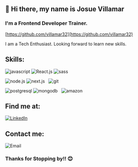 ## 👋 Hi there, my name is Josue Villamar

### I'm a Frontend Developer Trainer.

[https://github.com/villamar32](https://github.com/villamar32)

I am a Tech Enthusiast. Looking forward to learn new skills.


## Skills:

![javascript](https://img.shields.io/badge/javascript-DDEA09?style=for-the-badge&logo=javascript&logoColor=white&labelColor=101010)  ![React.js](https://img.shields.io/badge/React.js-0095D5?style=for-the-badge&logo=react&logoColor=white&labelColor=101010)  ![sass](https://img.shields.io/badge/sass-E4405F?style=for-the-badge&logo=sass&logoColor=white&labelColor=101010)

![node.js](https://img.shields.io/badge/Node.js-72ae2d?style=for-the-badge&logo=node.js&logoColor=white&labelColor=101010)  ![next.js](https://img.shields.io/badge/next.js-0095D5?style=for-the-badge&logo=next.js&logoColor=white&labelColor=101010)    ![git](https://img.shields.io/badge/git%5Cgithub-E4405F?style=for-the-badge&logo=git&logoColor=white&labelColor=101010)

![postgresql](https://img.shields.io/badge/postgresql-0095D5?style=for-the-badge&logo=postgresql&logoColor=white&labelColor=101010)  ![mongodb](https://img.shields.io/badge/mongodb-72ae2d?style=for-the-badge&logo=mongodb&logoColor=white&labelColor=101010)    ![amazon](https://img.shields.io/badge/aws-DAD9D9?style=for-the-badge&logo=amazon&logoColor=white&labelColor=101010)


## Find me at:

[![LinkedIn](https://img.shields.io/badge/LinkedIn-Josue_Villamar-0077B5?style=for-the-badge&logo=linkedin&logoColor=white&labelColor=101010)](https://www.linkedin.com/in/villamar32)


## Contact me:

![Email](https://img.shields.io/badge/Email-villamar.josue.32@gmail.com-E4405F?style=for-the-badge&logo=gmail&logoColor=white&labelColor=101010)


### Thanks for Stopping by!! 😊
